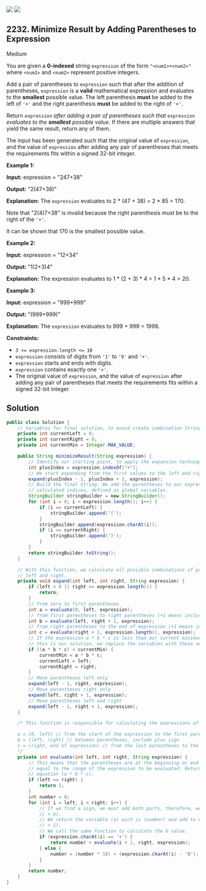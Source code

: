 [![](https://img.shields.io/github/stars/javadev/LeetCode-in-Java?label=Stars&style=flat-square)](https://github.com/javadev/LeetCode-in-Java)
[![](https://img.shields.io/github/forks/javadev/LeetCode-in-Java?label=Fork%20me%20on%20GitHub%20&style=flat-square)](https://github.com/javadev/LeetCode-in-Java/fork)

## 2232\. Minimize Result by Adding Parentheses to Expression

Medium

You are given a **0-indexed** string `expression` of the form `"<num1>+<num2>"` where `<num1>` and `<num2>` represent positive integers.

Add a pair of parentheses to `expression` such that after the addition of parentheses, `expression` is a **valid** mathematical expression and evaluates to the **smallest** possible value. The left parenthesis **must** be added to the left of `'+'` and the right parenthesis **must** be added to the right of `'+'`.

Return `expression` _after adding a pair of parentheses such that_ `expression` _evaluates to the **smallest** possible value._ If there are multiple answers that yield the same result, return any of them.

The input has been generated such that the original value of `expression`, and the value of `expression` after adding any pair of parentheses that meets the requirements fits within a signed 32-bit integer.

**Example 1:**

**Input:** expression = "247+38"

**Output:** "2(47+38)"

**Explanation:** The `expression` evaluates to 2 \* (47 + 38) = 2 \* 85 = 170.

Note that "2(4)7+38" is invalid because the right parenthesis must be to the right of the `'+'`.

It can be shown that 170 is the smallest possible value. 

**Example 2:**

**Input:** expression = "12+34"

**Output:** "1(2+3)4"

**Explanation:** The expression evaluates to 1 \* (2 + 3) \* 4 = 1 \* 5 \* 4 = 20. 

**Example 3:**

**Input:** expression = "999+999"

**Output:** "(999+999)"

**Explanation:** The `expression` evaluates to 999 + 999 = 1998. 

**Constraints:**

*   `3 <= expression.length <= 10`
*   `expression` consists of digits from `'1'` to `'9'` and `'+'`.
*   `expression` starts and ends with digits.
*   `expression` contains exactly one `'+'`.
*   The original value of `expression`, and the value of `expression` after adding any pair of parentheses that meets the requirements fits within a signed 32-bit integer.

## Solution

```java
public class Solution {
    // Variables for final solution, to avoid create combination Strings
    private int currentLeft = 0;
    private int currentRight = 0;
    private int currentMin = Integer.MAX_VALUE;

    public String minimizeResult(String expression) {
        // Identify our starting point, to apply the expansion technique
        int plusIndex = expression.indexOf("+");
        // We start expanding from the first values to the left and right of the center (plus sign).
        expand(plusIndex - 1, plusIndex + 1, expression);
        // Build the final String. We add the parentheses to our expression in the already
        // calculated indices, defined as global variables.
        StringBuilder stringBuilder = new StringBuilder();
        for (int i = 0; i < expression.length(); i++) {
            if (i == currentLeft) {
                stringBuilder.append('(');
            }
            stringBuilder.append(expression.charAt(i));
            if (i == currentRight) {
                stringBuilder.append(')');
            }
        }
        return stringBuilder.toString();
    }

    // With this function, we calculate all possible combinations of parentheses from two pointers,
    // left and right.
    private void expand(int left, int right, String expression) {
        if (left < 0 || right >= expression.length()) {
            return;
        }
        // from zero to first parentheses
        int a = evaluate(0, left, expression);
        // from first parentheses to right parentheses (+1 means inclusive)
        int b = evaluate(left, right + 1, expression);
        // from right parentheses to the end of expression (+1 means inclusive)
        int c = evaluate(right + 1, expression.length(), expression);
        // If the expression a * b * c is less than our current minimum
        // this is our solution, we replace the variables with these new values.
        if ((a * b * c) < currentMin) {
            currentMin = a * b * c;
            currentLeft = left;
            currentRight = right;
        }
        // Move parentheses left only
        expand(left - 1, right, expression);
        // Move parentheses right only
        expand(left, right + 1, expression);
        // Move parentheses left and right
        expand(left - 1, right + 1, expression);
    }

    /* This function is responsible for calculating the expressions of each variable.

    a = (0, left) // from the start of the expression to the first parentheses
    b = (left, right) // between parentheses, include plus sign
    c = (right, end of expression) // from the last parentheses to the end
    */
    private int evaluate(int left, int right, String expression) {
        // This means that the parentheses are at the beginning or end of the expression and are
        // equal to the range of the expression to be evaluated. Return 1 to avoid zero factors in
        // equation (a * b * c).
        if (left == right) {
            return 1;
        }
        int number = 0;
        for (int i = left; i < right; i++) {
            // If we find a sign, we must add both parts, therefore, we convert the expression to (a
            // + b).
            // We return the variable (a) wich is (number) and add to what follows after the sign (i
            // + 1).
            // We call the same function to calculate the b value.
            if (expression.charAt(i) == '+') {
                return number + evaluate(i + 1, right, expression);
            } else {
                number = (number * 10) + (expression.charAt(i) - '0');
            }
        }
        return number;
    }
}
```